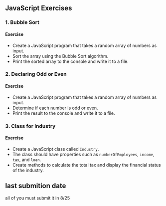 ## JavaScript Exercises

### 1. Bubble Sort

#### Exercise
- Create a JavaScript program that takes a random array of numbers as input.
- Sort the array using the Bubble Sort algorithm.
- Print the sorted array to the console and write it to a file.

### 2. Declaring Odd or Even

#### Exercise
- Create a JavaScript program that takes a random array of numbers as input.
- Determine if each number is odd or even.
- Print the result to the console and write it to a file.

### 3. Class for Industry

#### Exercise
- Create a JavaScript class called `Industry`.
- The class should have properties such as `numberOfEmployees`, `income`, `tax`, and `loan`.
- Create methods to calculate the total tax and display the financial status of the industry.
## last submition date
all of you must submit it in 8/25
